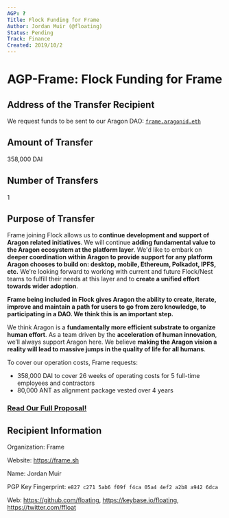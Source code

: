 ```yaml
---
AGP: ?
Title: Flock Funding for Frame
Author: Jordan Muir (@floating)
Status: Pending
Track: Finance
Created: 2019/10/2
---
```


# AGP-Frame: Flock Funding for Frame
## Address of the Transfer Recipient
We request funds to be sent to our Aragon DAO: [`frame.aragonid.eth`](https://mainnet.aragon.org/#/frame.aragonid.eth)

## Amount of Transfer
358,000 DAI

## Number of Transfers
1

## Purpose of Transfer
Frame joining Flock allows us to **continue development and support of Aragon related initiatives**. We will continue **adding fundamental value to the Aragon ecosystem at the platform layer**. We'd like to embark on **deeper coordination within Aragon to provide support for any platform Aragon chooses to build on: desktop, mobile, Ethereum, Polkadot, IPFS, etc.** We’re looking forward to working with current and future Flock/Nest teams to fulfill their needs at this layer and to **create a unified effort towards wider adoption**.

**Frame being included in Flock gives Aragon the ability to create, iterate, improve and maintain a path for users to go from zero knowledge, to participating in a DAO. We think this is an important step.**

 We think Aragon is a **fundamentally more efficient substrate to organize human effort**. As a team driven by the **acceleration of human innovation**, we’ll always support Aragon here. We believe **making the Aragon vision a reality will lead to massive jumps in the quality of life for all humans**.

To cover our operation costs, Frame requests:
* 358,000 DAI to cover 26 weeks of operating costs for 5 full-time employees and contractors
* 80,000 ANT as alignment package vested over 4 years

### [Read Our Full Proposal!](https://github.com/aragon/flock/blob/master/teams/Frame/Q4-2109%20%26%20Q1-2020.md)

## Recipient Information
Organization: Frame

Website: https://frame.sh

Name: Jordan Muir

PGP Key Fingerprint: `e827 c271 5ab6 f09f f4ca 05a4 4ef2 a2b8 a942 6dca`

Web: https://github.com/floating, https://keybase.io/floating, https://twitter.com/ffloat
